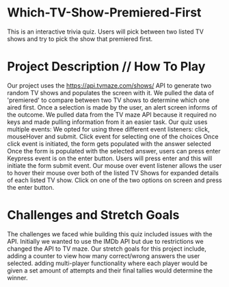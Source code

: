 # Which-TV-Show-Premiered-First

This is an interactive trivia quiz. Users will pick between two listed TV shows and try to pick the show that premiered first.

# Project Description // How To Play
Our project uses the https://api.tvmaze.com/shows/ API to generate two random TV shows and populates the screen with it. We pulled the data of 'premiered' to compare between two TV shows to determine which one aired first. Once a selection is made by the user, an alert screen informs of the outcome. We pulled data from the TV maze API because it required no keys and made pulling information from it an easier task. Our quiz uses multiple events: We opted for using three different event listeners: click, mouseHover and submit. Click event for selecting one of the choices Once click event is initiated, the form gets populated with the answer selected Once the form is populated with the selected answer, users can press enter Keypress event is on the enter button. Users will press enter and this will initiate the form submit event. Our mouse over event listener allows the user to hover their mouse over both of the listed TV Shows for expanded details of each listed TV show. Click on one of the two options on screen and press the enter button.

# Challenges and Stretch Goals
The challenges we faced whie building this quiz included issues with the API. Initially we wanted to use the IMDb API but due to restrictions we changed the API to TV maze. Our stretch goals for this project include, adding a counter to view how many correct/wrong answers the user selected. adding multi-player functionality where each player would be given a set amount of attempts and their final tallies would determine the winner.
